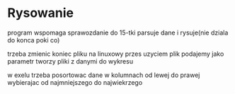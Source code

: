 # Rysowanie
program wspomaga sprawozdanie do 15-tki parsuje dane i rysuje(nie dziala do konca poki co)

trzeba zmienic koniec pliku na linuxowy przes uzyciem
plik podajemy jako parametr
tworzy pliki z danymi do wykresu

w exelu trzeba posortowac dane w kolumnach od lewej do prawej wybierajac od najmniejszego do najwiekrzego
